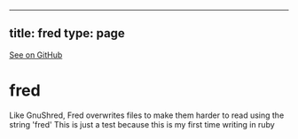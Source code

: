 
---
title: fred
type: page
---

[See on GitHub](https://github.com/jakeroggenbuck/fred/)

# fred
Like GnuShred, Fred overwrites files to make them harder to read using the string 'fred'
This is just a test because this is my first time writing in ruby
